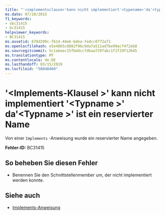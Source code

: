 ```yaml
---
title: "'<implementsclause>'kann nicht implementiert'<typename>'da'<typename>' ist ein reservierter Name"
ms.date: 07/20/2015
f1_keywords:
- vbc31415
- bc31415
helpviewer_keywords:
- BC31415
ms.assetid: 678d299c-f614-44e6-bdea-fedcc0772a71
ms.openlocfilehash: e5e4865c8882f96c9da7a511ad7be99acf4f2eb8
ms.sourcegitcommit: 5c1abeec15fbddcc7dbaa729fabc1f1f29f12045
ms.translationtype: MT
ms.contentlocale: de-DE
ms.lasthandoff: 03/15/2019
ms.locfileid: "58048460"
---
```

# <a name="implementsclause-cannot-implement-typename-because-typename-is-a-reserved-name"></a>'\<Implements-Klausel >' kann nicht implementiert '\<Typname >' da'\<Typname >' ist ein reservierter Name
Von einer `Implements` -Anweisung wurde ein reservierter Name angegeben.  
  
 **Fehler-ID:** BC31415  
  
## <a name="to-correct-this-error"></a>So beheben Sie diesen Fehler  
  
-   Benennen Sie den Schnittstellenmember um, der nicht implementiert werden konnte.  
  
## <a name="see-also"></a>Siehe auch

- [Implements-Anweisung](../../visual-basic/language-reference/statements/implements-statement.md)
